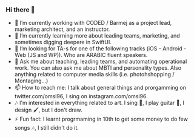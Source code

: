 ### Hi there 👋

- 🔭 I’m currently working with CODED / Barmej as a project lead, marketing architect, and an instructor.
- 🌱 I’m currently learning more about leading teams, marketing, and sometimes digging deepere in SwiftUI.  
- 👯 I’m looking for TA-s for one of the following tracks (iOS - Android - Web (JS and WP)). Who are ARABIC fluent speakers.
- 💬 Ask me about teaching, leading teams, and automating operational work. You can also ask me about MBTI and personality types. Also anything related to computer media skills (i.e. photohshopping / Montaging...)
- 📫 How to reach me: I talk about general things and prorgamming on twitter.com/omsi96, I sing on instagram.com/omsi96.
- 🎶 I'm interested in everything related to art. I sing 🎤, I play guitar 🎸, I design 🖌, but I don't draw. 
- ⚡ Fun fact: I learnt progrmaming in  10th to get some money to do few songs 🎶, I still didn't do it. 
